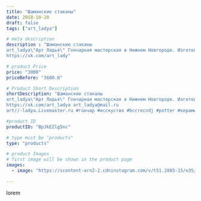 ```yaml
---
title: "Шаманские стаканы"
date: 2018-10-20
draft: false
tags: ["art_ladya"]

# meta description
description : "Шаманские стаканы 
art_ladya\"Арт Ладья\" Гончарная мастерская в Нижнем Новгороде. Изготовление керамики и мастер//-классы по обучению. 
https://vk.com/art_lady"

# product Price
price: "3000"
priceBefore: "3600.0"

# Product Short Description
shortDescription: "Шаманские стаканы 
art_ladya\"Арт Ладья\" Гончарная мастерская в Нижнем Новгороде. Изготовление керамики и мастер//-классы по обучению. 
https://vk.com/art_ladya art_ladya@mail.ru 
art//-ladya.Livemaster.ru #гончар #исскуство #bccrecndj #potter #керамикадляинтерьера #керамикаручнаяработа #гончарнаямастерская #керамиканазаказ #handmade #посудаизглины #керамика #гончарнаяпосуда #эксклюзивнаякерамика #dishes #decor #ceramicar #mug #claygoods #shaman #earthenware #ceramic #design #кружка #magic #restaurant #ceramicart #магия #glass #clay #авторскаякерамика"

#product ID
productID: "BpJkEZlg5nc"

# type must be "products"
type: "products"

# product Images
# first image will be shown in the product page
images:
  - image: "https://scontent-arn2-2.cdninstagram.com/v/t51.2885-15/e35/43051265_286888765491920_7057367308528677018_n.jpg?se=7&tp=1&_nc_ht=scontent-arn2-2.cdninstagram.com&_nc_cat=108&_nc_ohc=hCDRIx4o9BcAX8ilQDs&ccb=7-4&oh=242a028c7753cc84365c51f621a10d2a&oe=6082AF61&_nc_sid=86f79a&ig_cache_key=MTg5NDIwMzc1MDMxMTIzODEwOA%3D%3D.2-ccb7-4"

---
```

lorem
